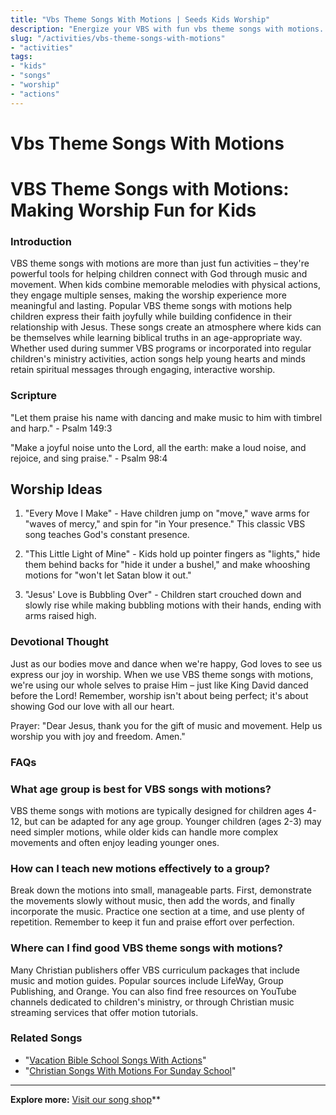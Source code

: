 ```yaml
---
title: "Vbs Theme Songs With Motions | Seeds Kids Worship"
description: "Energize your VBS with fun vbs theme songs with motions. Engaging worship music and activities for summer children's ministry."
slug: "/activities/vbs-theme-songs-with-motions"
- "activities"
tags:
- "kids"
- "songs"
- "worship"
- "actions"
---
```


# Vbs Theme Songs With Motions

# VBS Theme Songs with Motions: Making Worship Fun for Kids

### Introduction
VBS theme songs with motions are more than just fun activities – they're powerful tools for helping children connect with God through music and movement. When kids combine memorable melodies with physical actions, they engage multiple senses, making the worship experience more meaningful and lasting. Popular VBS theme songs with motions help children express their faith joyfully while building confidence in their relationship with Jesus. These songs create an atmosphere where kids can be themselves while learning biblical truths in an age-appropriate way. Whether used during summer VBS programs or incorporated into regular children's ministry activities, action songs help young hearts and minds retain spiritual messages through engaging, interactive worship.

### Scripture
"Let them praise his name with dancing and make music to him with timbrel and harp." - Psalm 149:3

"Make a joyful noise unto the Lord, all the earth: make a loud noise, and rejoice, and sing praise." - Psalm 98:4

## Worship Ideas
1. "Every Move I Make" - Have children jump on "move," wave arms for "waves of mercy," and spin for "in Your presence." This classic VBS song teaches God's constant presence.

2. "This Little Light of Mine" - Kids hold up pointer fingers as "lights," hide them behind backs for "hide it under a bushel," and make whooshing motions for "won't let Satan blow it out."

3. "Jesus' Love is Bubbling Over" - Children start crouched down and slowly rise while making bubbling motions with their hands, ending with arms raised high.

### Devotional Thought
Just as our bodies move and dance when we're happy, God loves to see us express our joy in worship. When we use VBS theme songs with motions, we're using our whole selves to praise Him – just like King David danced before the Lord! Remember, worship isn't about being perfect; it's about showing God our love with all our heart.

Prayer: "Dear Jesus, thank you for the gift of music and movement. Help us worship you with joy and freedom. Amen."

### FAQs

### What age group is best for VBS songs with motions?
VBS theme songs with motions are typically designed for children ages 4-12, but can be adapted for any age group. Younger children (ages 2-3) may need simpler motions, while older kids can handle more complex movements and often enjoy leading younger ones.

### How can I teach new motions effectively to a group?
Break down the motions into small, manageable parts. First, demonstrate the movements slowly without music, then add the words, and finally incorporate the music. Practice one section at a time, and use plenty of repetition. Remember to keep it fun and praise effort over perfection.

### Where can I find good VBS theme songs with motions?
Many Christian publishers offer VBS curriculum packages that include music and motion guides. Popular sources include LifeWay, Group Publishing, and Orange. You can also find free resources on YouTube channels dedicated to children's ministry, or through Christian music streaming services that offer motion tutorials.

### Related Songs

- "[Vacation Bible School Songs With Actions](/activities/vacation-bible-school-songs-with-actions/)"
- "[Christian Songs With Motions For Sunday School](/activities/christian-songs-with-motions-for-sunday-school/)"

---

**Explore more:** [Visit our song shop](https://seedskidsworship.com/shop)**

<!-- Schema Markup -->
<script type="application/ld+json">
{
  "@context": "https://schema.org",
  "@type": "MusicRecording",
  "name": "Vbs Theme Songs With Motions",
  "byArtist": {
    "@type": "MusicGroup",
    "name": "Seeds Kids Worship"
  },
  "isFamilyFriendly": true,
  "url": "https://seedskidsworship.com/activities/vbs-theme-songs-with-motions/"
}
</script>